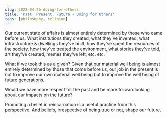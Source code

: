 ```yaml
---
slug: 2022-04-25-doing-for-others
title: 'Past, Present, Future - Doing for Others'
tags: [philosophy, religion]
---
```


Our current state of affairs is almost entirely determined by those who came before us. What institutions they created, what they've invented, what infrastructure & dwellings they've built, how they've spent the resources of the society, how they've treated the environment, what stories they've told, art they've created, memes they've left, etc. etc.<!--truncate-->

What if we took this as a given? 
Given that our material well being is almost entirely determined by those that come before us, our job in the present is not to improve our own material well being but to improve the well being of future generations.

Would we have more respect for the past and be more forwardlooking about our impacts on the future?

Promoting a belief in reincarnation is a useful practice from this perspective. And beliefs, irrespective of being true or not, shape our future.
